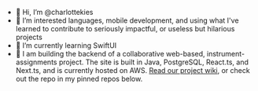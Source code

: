 - 👋 Hi, I’m @charlottekies
- :orange_heart: I’m interested languages, mobile development, and using what I've learned to contribute to seriously impactful, or useless but hilarious projects
- :school: I’m currently learning SwiftUI 
- :hammer: I am building the backend of a collaborative web-based, instrument-assignments project. The site is built in Java, PostgreSQL, React.ts, and Next.ts, and is currently hosted on AWS. [Read our project wiki](https://github.com/RubySpeeders/US-Navy-Project/wiki), or check out the repo in my pinned repos below. 


<!---
charlottekies/charlottekies is a ✨ special ✨ repository because its `README.md` (this file) appears on your GitHub profile.
You can click the Preview link to take a look at your changes.
--->
